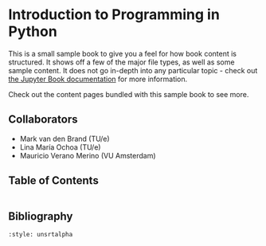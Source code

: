 # Introduction to Programming in Python

This is a small sample book to give you a feel for how book content is
structured.
It shows off a few of the major file types, as well as some sample content.
It does not go in-depth into any particular topic - check out [the Jupyter Book documentation](https://jupyterbook.org) for more information.

Check out the content pages bundled with this sample book to see more.

## Collaborators
* Mark van den Brand (TU/e)
* Lina María Ochoa (TU/e)
* Mauricio Verano Merino (VU Amsterdam)

## Table of Contents
```{tableofcontents}
```

## Bibliography
```{bibliography}
:style: unsrtalpha
```